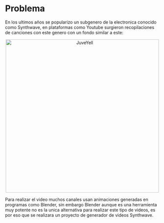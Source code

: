 # Problema

En los ultimos años se popularizo un subgenero de la electronica conocido como Synthwave, en plataformas como Youtube surgieron recopilaciones de canciones con este genero con un fondo similar a este:

<div>
  <p style = 'text-align:center;'>
  <img src="https://thumbs.gfycat.com/DeliciousIcyGander-size_restricted.gif" alt="JuveYell" width="500px">
  </p>
</div>

Para realizar el video muchos canales usan animaciones generadas en programas como Blender, sin embargo Blender aunque es una herramienta muy potente no es la unica alternativa para realizar este tipo de videos, es por eso que se realizara un proyecto de generador de videos Synthwave.
